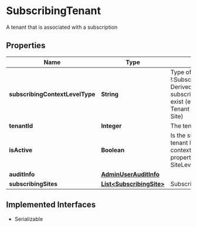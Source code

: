 

# SubscribingTenant

A tenant that is associated with a subscription

## Properties

| Name | Type | Description | Notes |
|------------ | ------------- | ------------- | -------------|
|**subscribingContextLevelType** | **String** | Type of Subscribing Context  !:SubscribingContextLevelTypeConst  Derived from state of the subscription.  If any Subscribing Sites exist (e.g. subscription is not at the Tenant Level, then the value will be Site) |  [optional] |
|**tenantId** | **Integer** | The tenant identifier |  [optional] |
|**isActive** | **Boolean** | Is the subscription active at the tenant level?  If the subscription context is at the Tenant Level this property will be utilized over the SiteLevel |  [optional] |
|**auditInfo** | [**AdminUserAuditInfo**](AdminUserAuditInfo.md) |  |  [optional] |
|**subscribingSites** | [**List&lt;SubscribingSite&gt;**](SubscribingSite.md) | Subscribing Sites |  [optional] |


## Implemented Interfaces

* Serializable


